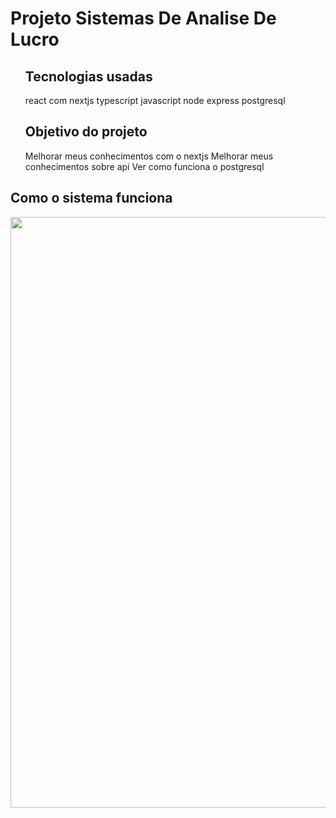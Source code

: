 <h1> Projeto Sistemas De Analise De Lucro </h1>
<ul>
  <h2> Tecnologias usadas </h2>
  <l1>react com nextjs</li>
  <l1>typescript</li>
  <l1>javascript</li>
  <l1>node express</li>
  <l1>postgresql</li>

</ul>
<ul>
  <h2> Objetivo do projeto </h2>
  <l1>Melhorar meus conhecimentos com o nextjs</li>
  <l1>Melhorar meus conhecimentos sobre api</li>
  <l1>Ver como funciona o postgresql</li>
</ul>


<h2> Como o sistema funciona </h2>
<img src = "https://github.com/MatheusMFaccin/nextjs/assets/96211501/0a624813-6d70-48c0-a20d-8dfdae96ac80" width = 945 heigth = 1220/>




